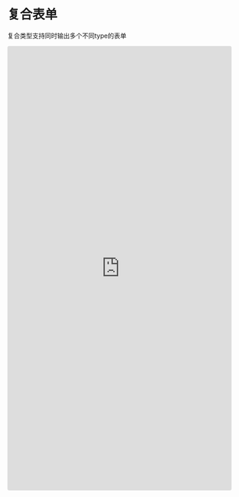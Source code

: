 # 复合表单

复合类型支持同时输出多个不同type的表单

<iframe src="https://codesandbox.io/embed/cell-mix-input-qcbpc?fontsize=14&hidenavigation=1&theme=dark"
     style="width:100%; height:1000px; border:0; border-radius: 4px; overflow:hidden;"
     title="cell-mix-input"
     allow="accelerometer; ambient-light-sensor; camera; encrypted-media; geolocation; gyroscope; hid; microphone; midi; payment; usb; vr; xr-spatial-tracking"
     sandbox="allow-forms allow-modals allow-popups allow-presentation allow-same-origin allow-scripts"
   ></iframe>
